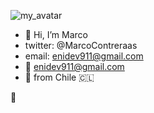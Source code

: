 ![my_avatar](https://media.giphy.com/media/5Envr3L6ee5qqVC05K/giphy.gif)

- 👋 Hi, I’m Marco
- twitter:  @MarcoContreraas
- email: enidev911@gmail.com
- 📨 enidev911@gmail.com
- 🌆 from Chile 🇨🇱



<!---
EniDev911/EniDev911 is a ✨ special ✨ repository because its `README.md` (this file) appears on your GitHub profile.
You can click the Preview link to take a look at your changes.
--->

&#x1F4DD;

